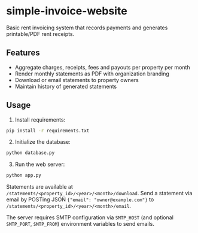# simple-invoice-website

Basic rent invoicing system that records payments and generates printable/PDF rent receipts.

## Features

- Aggregate charges, receipts, fees and payouts per property per month
- Render monthly statements as PDF with organization branding
- Download or email statements to property owners
- Maintain history of generated statements

## Usage

1. Install requirements:

```bash
pip install -r requirements.txt
```

2. Initialize the database:

```bash
python database.py
```

3. Run the web server:

```bash
python app.py
```

Statements are available at `/statements/<property_id>/<year>/<month>/download`.
Send a statement via email by POSTing JSON `{"email": "owner@example.com"}` to `/statements/<property_id>/<year>/<month>/email`.

The server requires SMTP configuration via `SMTP_HOST` (and optional `SMTP_PORT`, `SMTP_FROM`) environment variables to send emails.
